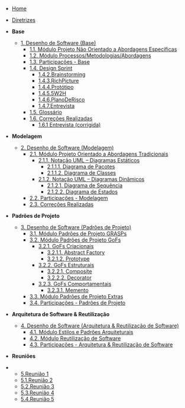 <!-- docs/_sidebar.md -->

- [Home](/docs)
- [Diretrizes](Diretrizes/Diretrizes.md)

- **Base**

  - [1. Desenho de Software (Base)](Base/1.Base.md)
    - [1.1. Módulo Projeto Não Orientado a Abordagens Específicas](/Base/1.1.AbordagemNaoEspecifica.md)
    - [1.2. Módulo Processos/Metodologias/Abordagens](/Base/1.2.ProcessosMetodologiasAbordagens.md)
    - [1.3. Participações - Base](/Base/1.3.ParticipacoesBase.md)
    - [1.4. Design Sprint](/Base/1.4.DesignSprint/1.4.1.Introducao.md)
      - [1.4.2.Brainstorming](/Base/1.4.DesignSprint/1.4.2.Brainstorming.md)
      - [1.4.3.RichPicture](/Base/1.4.DesignSprint/1.4.3.RichPicture.md)
      - [1.4.4.Protótipo](/Base/1.4.DesignSprint/1.4.4.Prototipo.md)
      - [1.4.5.5W2H](/Base/1.4.DesignSprint/1.4.5.W2H.md)
      - [1.4.6.PlanoDeRisco](/Base/1.4.DesignSprint/1.4.6.PlanoDeRisco.md)
      - [1.4.7.Entrevista](/Base/1.4.DesignSprint/1.4.7.ValidaçãoDoPrototipo.md)
    - [1.5. Glossário](./Base/1.5.Glossario.md)
    - [1.6. Correções Realizadas](/Base/correcoes/correcao.md)
      - [1.6.1 Entrevista (corrigida)](/Base/correcoes/entrevista.md)


- **Modelagem**

  - [2. Desenho de Software (Modelagem)](/Modelagem/2.Modelagem.md)
    - [2.1. Módulo Projeto Orientado a Abordagens Tradicionais](/Modelagem/2.1.ModelagemTradicional.md)
      - [2.1.1. Notação UML – Diagramas Estáticos](/Modelagem/2.1.1.UMLEstaticos.md)
        - [2.1.1.1. Diagrama de Pacotes](/Modelagem/estatico/UML_DiagramaPacotes.md)
        - [2.1.1.2. Diagrama de Classes](/Modelagem/estatico/UML_DiagramaClasses.md)
      - [2.1.2. Notação UML – Diagramas Dinâmicos](/Modelagem/2.1.2.UMLDinamicos.md)
        - [2.1.2.1. Diagrama de Sequência](/Modelagem/dinamico/UML_DiagramaSequencia.md)
        - [2.1.2.2. Diagrama de Estados](/Modelagem/dinamico/UML_DiagramaEstados.md)
    - [2.2. Participações - Modelagem](/Modelagem/2.2.ParticipacoesModelagem.md)
    - [2.3. Correções Realizadas](/Modelagem/correcoesModelagem/correcaoMod.md)

- **Padrões de Projeto**

  - [3. Desenho de Software (Padrões de Projeto)](/PadroesDeProjeto/3.PadroesDeProjeto.md)
    - [3.1. Módulo Padrões de Projeto GRASPs](/PadroesDeProjeto/3.1.GRAsPs.md)
    - [3.2. Módulo Padrões de Projeto GoFs](/PadroesDeProjeto/3.2.GoFs.md)
      - [3.2.1. GoFs Criacionais](/PadroesDeProjeto/3.2.1.GoFsCriacionais.md)
        - [3.2.1.1. Abstract Factory](/PadroesDeProjeto/criacionalAbstractFactory.md)
        - [3.2.1.2. Prototype](/PadroesDeProjeto/criacionalPrototype.md)
      - [3.2.2. GoFs Estruturais](/PadroesDeProjeto/3.2.2.GoFsEstruturais.md)
        - [3.2.2.1. Composite](/PadroesDeProjeto/estruturalComposite.md)
        - [3.2.2.2. Decorator](/PadroesDeProjeto/estruturalDecorator.md)
      - [3.2.3. GoFs Comportamentais](/PadroesDeProjeto/3.2.3.GoFsComportamentais.md)
        -  [3.2.3.1. Memento](/PadroesDeProjeto/comportamentalMemento.md)
    - [3.3. Módulo Padrões de Projeto Extras](/PadroesDeProjeto/3.3.PadroesExtra.md)
    - [3.4. Participações - Padrões de Projeto](/PadroesDeProjeto/3.4.ParticipacoesPadroes.md)

- **Arquitetura de Software & Reutilização**

  - [4. Desenho de Software (Arquitetura & Reutilização de Software)](/ArquiteturaReutilizacao/4.ArquiteturaReutilizacao.md)
    - [4.1. Módulo Estilos e Padrões Arquiteturais](/ArquiteturaReutilizacao/4.1.PadroesArquiteturais.md)
    - [4.2. Módulo Reutilização de Software](/ArquiteturaReutilizacao/4.2.ReutilizacaoDeSoftware.md)
    - [4.3. Participações - Arquitetura & Reutilização de Software](/ArquiteturaReutilizacao/4.3.ParticipacoesArqReutilizacao.md)

- **Reuniões**
- 
  - [5.Reunião 1](/Reunioes/5.Reuniao01.md)
  - [5.1.Reunião 2](/Reunioes/5.1.Reuniao02.md)
  - [5.2.Reunião 3](/Reunioes/5.2.Reuniao03.md)
  - [5.3.Reunião 4](/Reunioes/5.3.Reuniao04.md)
  - [5.4.Reunião 5](/Reunioes/5.4.Reuniao05.md)
